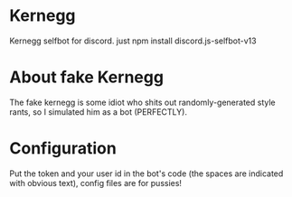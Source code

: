 # Kernegg
Kernegg selfbot for discord. just npm install discord.js-selfbot-v13
# About fake Kernegg
The fake kernegg is some idiot who shits out randomly-generated style rants, so I simulated him as a bot (PERFECTLY).
# Configuration
Put the token and your user id in the bot's code (the spaces are indicated with obvious text), config files are for pussies!
